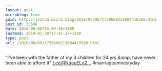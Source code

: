 ```yaml
---
layout: post
microblog: true
guid: http://joshua.micro.blog/2016/06/06/t739668211604410368.html
post_id: 35598
date: 2016-06-06T15:00:18+1100
lastmod: 2019-07-30T17:41:23+1100
type: post
url: /2016/06/06/t739668211604410368.html
---
```

"I've been with the father of my 3 children for 24 yrs &amp;amp; have never been able to afford it" [t.co/RNqeuELo2...](https://t.co/RNqeuELo2z) #marriageamnestyday
